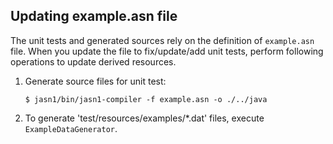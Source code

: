 ## Updating example.asn file

The unit tests and generated sources rely on the definition of `example.asn` file. When you update the file to fix/update/add unit tests, perform following operations to update derived resources.

1. Generate source files for unit test:

    ```
    $ jasn1/bin/jasn1-compiler -f example.asn -o ./../java
    ```

2. To generate 'test/resources/examples/*.dat' files, execute `ExampleDataGenerator`.